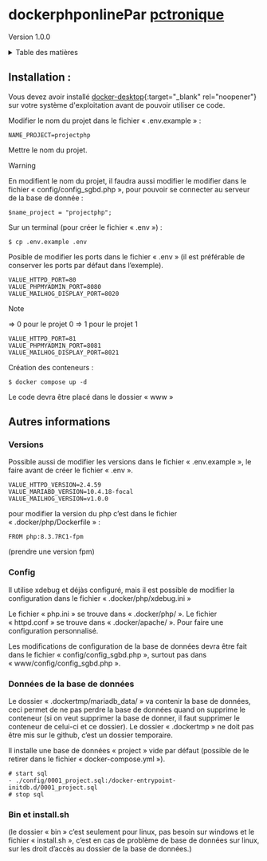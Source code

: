 # dockerphponlinePar [pctronique](https://pctronique.fr/) <br />
Version 1.0.0

<details>
  <summary>Table des matières</summary>
  <ol>
    <li>
        <a href="#Installation">Installation</a>
    </li>
    <li>
        <a href="#Autres informations"># Autres informations</a>
        <ul>
            <li><a href="#Versions">Versions</a></li>
            <li><a href="#Config">Config</a></li>
            <li><a href="#Données-de-la-base-de-données">Données de la base de données</a></li>
            <li><a href="#Bin-et-install.sh">Bin et install.sh</a></li>
        </ul>
    </li>
  </ol>
</details>

## Installation :

Vous devez avoir installé [docker-desktop](https://www.docker.com/products/docker-desktop/"){:target="_blank" rel="noopener"} sur votre système d'exploitation avant de pouvoir utiliser ce code.

Modifier le nom du projet dans le fichier « .env.example » :
```
NAME_PROJECT=projectphp
```
Mettre le nom du projet.

> [!WARNING]
> En modifient le nom du projet, il faudra aussi modifier le modifier dans le fichier « config/config_sgbd.php », pour pouvoir se connecter au serveur de la base de donnée :
> ```
> $name_project = "projectphp";
> ```

Sur un terminal (pour créer le fichier « .env ») :
```
$ cp .env.example .env
```
Posible de modifier les ports dans le fichier « .env » (il est préférable de conserver les ports par défaut dans l’exemple).
```
VALUE_HTTPD_PORT=80
VALUE_PHPMYADMIN_PORT=8080
VALUE_MAILHOG_DISPLAY_PORT=8020
```

> [!NOTE]
> => 0 pour le projet 0
> => 1 pour le projet 1
> ```
> VALUE_HTTPD_PORT=81
> VALUE_PHPMYADMIN_PORT=8081
> VALUE_MAILHOG_DISPLAY_PORT=8021
> ```

Création des conteneurs :
```
$ docker compose up -d
```

Le code devra être placé dans le dossier « www »

## Autres informations

### Versions

Possible aussi de modifier les versions dans le fichier « .env.example », le faire avant de créer le fichier « .env ».
```
VALUE_HTTPD_VERSION=2.4.59
VALUE_MARIABD_VERSION=10.4.18-focal
VALUE_MAILHOG_VERSION=v1.0.0
```
 
pour modifier la version du php c’est dans le fichier « .docker/php/Dockerfile » :
```
FROM php:8.3.7RC1-fpm
```
(prendre une version fpm)

### Config

Il utilise xdebug et déjàs configuré, mais il est possible de modifier la configuration dans le fichier « .docker/php/xdebug.ini »

Le fichier « php.ini » se trouve dans « .docker/php/ ».
Le fichier « httpd.conf » se trouve dans « .docker/apache/ ».
Pour faire une configuration personnalisé.

Les modifications de configuration de la base de données devra être fait dans le fichier « config/config_sgbd.php », surtout pas dans « www/config/config_sgbd.php ».

### Données de la base de données

Le dossier « .dockertmp/mariadb_data/ » va contenir la base de données, ceci permet de ne pas perdre la base de données quand on supprime le conteneur (si on veut supprimer la base de donner, il faut supprimer le conteneur de celui-ci et ce dossier).
Le dossier « .dockertmp » ne doit pas être mis sur le github, c’est un dossier temporaire. 

Il installe une base de données « project » vide par défaut (possible de le retirer dans le fichier « docker-compose.yml »).
```
# start sql
- ./config/0001_project.sql:/docker-entrypoint-initdb.d/0001_project.sql
# stop sql
```

### Bin et install.sh

(le dossier « bin » c’est seulement pour linux, pas besoin sur windows et le fichier « install.sh », c’est en cas de problème de base de données sur linux, sur les droit d’accès au dossier de la base de données.)